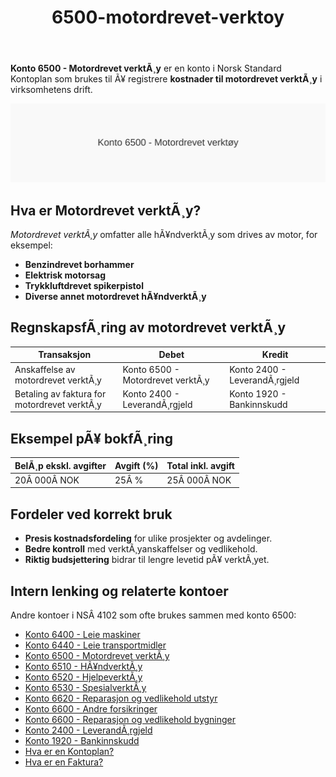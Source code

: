 ﻿---
title: "6500-motordrevet-verktoy"
meta_title: "6500-motordrevet-verktoy"
meta_description: '**Konto 6500 - Motordrevet verktÃ¸y** er en konto i Norsk Standard Kontoplan som brukes til Ã¥ registrere **kostnader til motordrevet verktÃ¸y** i virksomhetens...'
slug: 6500-motordrevet-verktoy
type: blog
layout: pages/single
---

**Konto 6500 - Motordrevet verktÃ¸y** er en konto i Norsk Standard Kontoplan som brukes til Ã¥ registrere **kostnader til motordrevet verktÃ¸y** i virksomhetens drift.

![Illustrasjon av konto 6500 Motordrevet verktÃ¸y](6500-motordrevet-verktoy-image.svg)

## Hva er Motordrevet verktÃ¸y?

*Motordrevet verktÃ¸y* omfatter alle hÃ¥ndverktÃ¸y som drives av motor, for eksempel:

* **Benzindrevet borhammer**
* **Elektrisk motorsag**
* **Trykkluftdrevet spikerpistol**
* **Diverse annet motordrevet hÃ¥ndverktÃ¸y**

## RegnskapsfÃ¸ring av motordrevet verktÃ¸y

| Transaksjon                              | Debet                            | Kredit                       |
|------------------------------------------|----------------------------------|------------------------------|
| Anskaffelse av motordrevet verktÃ¸y       | Konto 6500 - Motordrevet verktÃ¸y | Konto 2400 - LeverandÃ¸rgjeld |
| Betaling av faktura for motordrevet verktÃ¸y | Konto 2400 - LeverandÃ¸rgjeld    | Konto 1920 - Bankinnskudd    |

## Eksempel pÃ¥ bokfÃ¸ring

| BelÃ¸p ekskl. avgifter | Avgift (%) | Total inkl. avgift |
|-----------------------|------------|--------------------|
| 20Â 000Â NOK            | 25Â %       | 25Â 000Â NOK         |

## Fordeler ved korrekt bruk

* **Presis kostnadsfordeling** for ulike prosjekter og avdelinger.
* **Bedre kontroll** med verktÃ¸yanskaffelser og vedlikehold.
* **Riktig budsjettering** bidrar til lengre levetid pÃ¥ verktÃ¸yet.

## Intern lenking og relaterte kontoer

Andre kontoer i NSÂ 4102 som ofte brukes sammen med konto 6500:

* [Konto 6400 - Leie maskiner](/blogs/kontoplan/6400-leie-maskiner "Konto 6400 - Leie maskiner")
* [Konto 6440 - Leie transportmidler](/blogs/kontoplan/6440-leie-transportmidler "Konto 6440 - Leie transportmidler")
* [Konto 6500 - Motordrevet verktÃ¸y](/blogs/kontoplan/6500-motordrevet-verktoy "Konto 6500 - Motordrevet verktÃ¸y")
* [Konto 6510 - HÃ¥ndverktÃ¸y](/blogs/kontoplan/6510-handverktoy "Konto 6510 - HÃ¥ndverktÃ¸y")
* [Konto 6520 - HjelpeverktÃ¸y](/blogs/kontoplan/6520-hjelpeverktoy "Konto 6520 - HjelpeverktÃ¸y")
* [Konto 6530 - SpesialverktÃ¸y](/blogs/kontoplan/6530-spesialverktoy "Konto 6530 - SpesialverktÃ¸y")
* [Konto 6620 - Reparasjon og vedlikehold utstyr](/blogs/kontoplan/6620-reparasjon-og-vedlikehold-utstyr "Konto 6620 - Reparasjon og vedlikehold utstyr")
* [Konto 6600 - Andre forsikringer](/blogs/kontoplan/6600-andre-forsikringer "Konto 6600 - Andre forsikringer")
* [Konto 6600 - Reparasjon og vedlikehold bygninger](/blogs/kontoplan/6600-reparasjon-og-vedlikehold-bygninger "Konto 6600 - Reparasjon og vedlikehold bygninger")
* [Konto 2400 - LeverandÃ¸rgjeld](/blogs/kontoplan/2400-leverandorgjeld "Konto 2400 - LeverandÃ¸rgjeld")
* [Konto 1920 - Bankinnskudd](/blogs/kontoplan/1920-bankinnskudd "Konto 1920 - Bankinnskudd")
* [Hva er en Kontoplan?](/blogs/regnskap/hva-er-kontoplan "Hva er en Kontoplan? Komplett Guide til Kontoplaner i Norsk Regnskap")
* [Hva er en Faktura?](/blogs/regnskap/hva-er-en-faktura "Hva er en Faktura? En Guide til Norske Fakturakrav")
